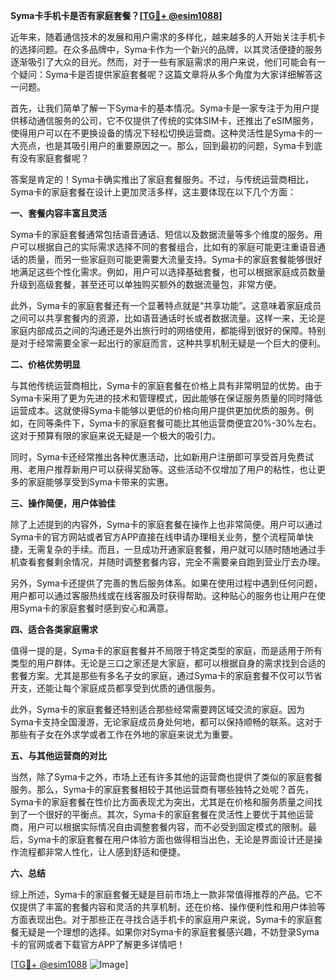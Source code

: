 **Syma卡手机卡是否有家庭套餐？[[TG💪+ @esim1088](https://t.me/s/esim1088)]**

近年来，随着通信技术的发展和用户需求的多样化，越来越多的人开始关注手机卡的选择问题。在众多品牌中，Syma卡作为一个新兴的品牌，以其灵活便捷的服务逐渐吸引了大众的目光。然而，对于一些有家庭需求的用户来说，他们可能会有一个疑问：Syma卡是否提供家庭套餐呢？这篇文章将从多个角度为大家详细解答这一问题。

首先，让我们简单了解一下Syma卡的基本情况。Syma卡是一家专注于为用户提供移动通信服务的公司，它不仅提供了传统的实体SIM卡，还推出了eSIM服务，使得用户可以在不更换设备的情况下轻松切换运营商。这种灵活性是Syma卡的一大亮点，也是其吸引用户的重要原因之一。那么，回到最初的问题，Syma卡到底有没有家庭套餐呢？

答案是肯定的！Syma卡确实推出了家庭套餐服务。不过，与传统运营商相比，Syma卡的家庭套餐在设计上更加灵活多样，这主要体现在以下几个方面：

**一、套餐内容丰富且灵活**

Syma卡的家庭套餐通常包括语音通话、短信以及数据流量等多个维度的服务。用户可以根据自己的实际需求选择不同的套餐组合，比如有的家庭可能更注重语音通话的质量，而另一些家庭则可能更需要大流量支持。Syma卡的家庭套餐能够很好地满足这些个性化需求。例如，用户可以选择基础套餐，也可以根据家庭成员数量升级到高级套餐，甚至还可以单独购买额外的数据流量包，非常方便。

此外，Syma卡的家庭套餐还有一个显著特点就是“共享功能”。这意味着家庭成员之间可以共享套餐内的资源，比如语音通话时长或者数据流量。这样一来，无论是家庭内部成员之间的沟通还是外出旅行时的网络使用，都能得到很好的保障。特别是对于经常需要全家一起出行的家庭而言，这种共享机制无疑是一个巨大的便利。

**二、价格优势明显**

与其他传统运营商相比，Syma卡的家庭套餐在价格上具有非常明显的优势。由于Syma卡采用了更为先进的技术和管理模式，因此能够在保证服务质量的同时降低运营成本。这就使得Syma卡能够以更低的价格向用户提供更加优质的服务。例如，在同等条件下，Syma卡的家庭套餐可能比其他运营商便宜20%-30%左右。这对于预算有限的家庭来说无疑是一个极大的吸引力。

同时，Syma卡还经常推出各种优惠活动，比如新用户注册即可享受首月免费试用、老用户推荐新用户可以获得奖励等。这些活动不仅增加了用户的粘性，也让更多的家庭能够享受到Syma卡带来的实惠。

**三、操作简便，用户体验佳**

除了上述提到的内容外，Syma卡的家庭套餐在操作上也非常简便。用户可以通过Syma卡的官方网站或者官方APP直接在线申请办理相关业务，整个流程简单快捷，无需复杂的手续。而且，一旦成功开通家庭套餐，用户就可以随时随地通过手机查看套餐剩余情况，并随时调整套餐内容，完全不需要亲自跑到营业厅去办理。

另外，Syma卡还提供了完善的售后服务体系。如果在使用过程中遇到任何问题，用户都可以通过客服热线或在线客服及时获得帮助。这种贴心的服务也让用户在使用Syma卡的家庭套餐时感到安心和满意。

**四、适合各类家庭需求**

值得一提的是，Syma卡的家庭套餐并不局限于特定类型的家庭，而是适用于所有类型的用户群体。无论是三口之家还是大家庭，都可以根据自身的需求找到合适的套餐方案。尤其是那些有多名子女的家庭，通过Syma卡的家庭套餐不仅可以节省开支，还能让每个家庭成员都享受到优质的通信服务。

此外，Syma卡的家庭套餐还特别适合那些经常需要跨区域交流的家庭。因为Syma卡支持全国漫游，无论家庭成员身处何地，都可以保持顺畅的联系。这对于那些有子女在外求学或者工作在外地的家庭来说尤为重要。

**五、与其他运营商的对比**

当然，除了Syma卡之外，市场上还有许多其他的运营商也提供了类似的家庭套餐服务。那么，Syma卡的家庭套餐相较于其他运营商有哪些独特之处呢？首先，Syma卡的家庭套餐在性价比方面表现尤为突出，尤其是在价格和服务质量之间找到了一个很好的平衡点。其次，Syma卡的家庭套餐在灵活性上要优于其他运营商，用户可以根据实际情况自由调整套餐内容，而不必受到固定模式的限制。最后，Syma卡的家庭套餐在用户体验方面也做得相当出色，无论是界面设计还是操作流程都非常人性化，让人感到舒适和便捷。

**六、总结**

综上所述，Syma卡的家庭套餐无疑是目前市场上一款非常值得推荐的产品。它不仅提供了丰富的套餐内容和灵活的共享机制，还在价格、操作便利性和用户体验等方面表现出色。对于那些正在寻找合适手机卡的家庭用户来说，Syma卡的家庭套餐无疑是一个理想的选择。如果你对Syma卡的家庭套餐感兴趣，不妨登录Syma卡的官网或者下载官方APP了解更多详情吧！

[[TG💪+ @esim1088](https://t.me/s/esim1088) ![Image](https://i.postimg.cc/4NQfJmqS/Snipaste-2025-05-13-00-14-12.png)]